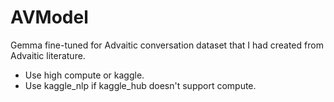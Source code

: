 # AVModel
Gemma fine-tuned for Advaitic conversation dataset that I had created from Advaitic literature.

* Use high compute or kaggle.
* Use kaggle_nlp if kaggle_hub doesn't support compute. 
